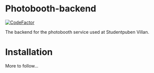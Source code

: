 # Photobooth-backend
[![CodeFactor](https://www.codefactor.io/repository/github/mime-a-mjupps/photobooth-backend/badge)](https://www.codefactor.io/repository/github/mime-a-mjupps/photobooth-backend)

The backend for the photobooth service used at Studentpuben Villan.

# Installation

More to follow...
